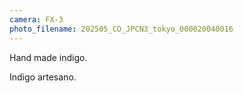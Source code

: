 ```yaml
---
camera: FX-3
photo_filename: 202505_CO_JPCN3_tokyo_000020040016
---
```


Hand made indigo.

Indigo artesano.